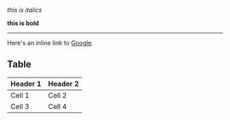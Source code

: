 *this is italics*

**this is bold**

---

Here's an inline link to [Google](http://www.google.com/).

## Table

| Header 1 | Header 2 |
| :------- | :------- |
| Cell 1   | Cell 2   |
| Cell 3   | Cell 4   |

